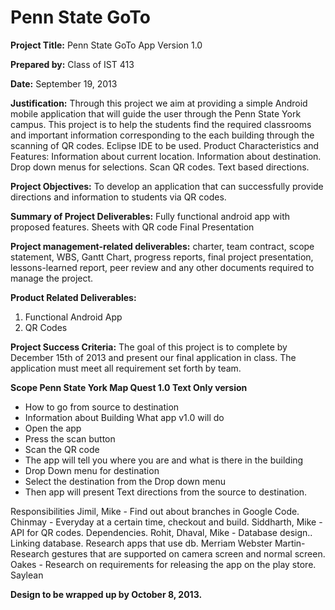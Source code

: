 Penn State GoTo
====



<strong>Project Title:</strong> Penn State GoTo App Version 1.0 

<strong>Prepared by:</strong> Class of IST 413 

<strong>Date:</strong> September 19, 2013 

<strong>Justification:</strong> Through this project we aim at providing a simple Android mobile application that will guide the user through the Penn State York campus. This project is to help the students find the required classrooms and important information corresponding to the each building through the scanning of QR codes. Eclipse IDE to be used. Product Characteristics and Features: Information about current location. Information about destination. Drop down menus for selections. Scan QR codes. Text based directions.

<strong>Project Objectives:</strong> To develop an application that can successfully provide directions and information to students via QR codes.

<strong>Summary of Project Deliverables:</strong> Fully functional android app with proposed features. Sheets with QR code Final Presentation

<strong>Project management-related deliverables:</strong> charter, team contract, scope statement, WBS, Gantt Chart, progress reports, final project presentation, lessons-learned report, peer review and any other documents required to manage the project.

<strong>Product Related Deliverables:</strong> 
<ol>
<li>Functional Android App</li>
<li>QR Codes</li>
</ol>

<strong>Project Success Criteria:</strong> The goal of this project is to complete by December 15th of 2013 and present our final application in class. The application must meet all requirement set forth by team.

<strong>Scope Penn State York Map Quest 1.0 Text Only version</strong>

<ul>
<li>How to go from source to destination</li>
<li>Information about Building What app v1.0 will do</li>
<li>Open the app</li>
<li>Press the scan button</li>
<li>Scan the QR code</li>
<li>The app will tell you where you are and what is there in the building</li>
<li>Drop Down menu for destination</li>
<li>Select the destination from the Drop down menu</li>
<li>Then app will present Text directions from the source to destination.</li>
</ul>

Responsibilities Jimil, Mike - Find out about branches in Google Code. Chinmay - Everyday at a certain time, checkout and build. Siddharth, Mike - API for QR codes. Dependencies. Rohit, Dhaval, Mike - Database design.. Linking database. Research apps that use db. Merriam Webster Martin- Research gestures that are supported on camera screen and normal screen. Oakes - Research on requirements for releasing the app on the play store. Saylean

<strong>Design to be wrapped up by October 8, 2013.</strong>
